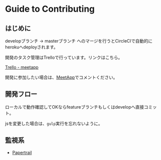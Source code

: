 # Guide to Contributing

## はじめに

developブランチ -> masterブランチ へのマージを行うとCircleCIで自動的にherokuへdeployされます。

開発のタスク管理はTrelloで行っています。リンクはこちら。

[Trello - meetapp](https://trello.com/b/XXGpLA1d/meetapp)

開発に参加したい場合は、[MeetApp](http://meetapp.tokyo/app/detail/ebdf283b-3c69-414a-8085-cfcc35b849dd)でコメントください。


## 開発フロー

ローカルで動作確認してOKならfeatureブランチもしくはdevelopへ直接コミット。

jsを変更した場合は、`gulp`実行を忘れないように。

## 監視系

- [Papertrail](https://addons-sso.heroku.com/apps/meetapp-dev/addons/5dfee22e-86f3-4927-ac10-d072cb5a5613)
